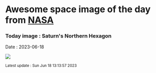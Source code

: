 
# Awesome space image of the day from [NASA](https://api.nasa.gov/)

### Today image : Saturn's Northern Hexagon
Date : 2023-06-18

![](https://apod.nasa.gov/apod/image/2306/NorthSaturn_Cassini_960.jpg)

<small>Latest update : Sun Jun 18 13:13:57 2023</small>
        